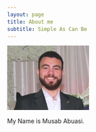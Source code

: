 ```yaml
---
layout: page
title: About me
subtitle: Simple As Can Be
---
```

<div class="w-100">
    <img src="/assets/img/musab 2.1.png" class="center-block img-circle" height="150px"/>
</div>

My Name is Musab Abuasi. 


